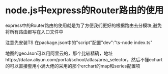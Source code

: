# node.js中express的Router路由的使用
express中的Router路由的使用就是为了方便我们更好的根据路由去分模块,避免将所有路由都写在入口文件中

注意先安装TS 在package.json中的"script"配置"dev":"ts-node index.ts"

地图的geoJson可以用阿里云的，那个比较精确，地址https://datav.aliyun.com/portal/school/atlas/area_selector，然后不懂echart的可以直接套用小满大佬的采用的那个erchart的map和series配置项